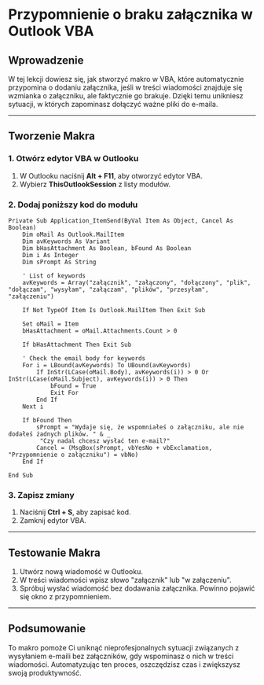 # Przypomnienie o braku załącznika w Outlook VBA

## Wprowadzenie

W tej lekcji dowiesz się, jak stworzyć makro w VBA, które automatycznie przypomina o dodaniu załącznika, jeśli w treści wiadomości znajduje się wzmianka o załączniku, ale faktycznie go brakuje. Dzięki temu unikniesz sytuacji, w których zapominasz dołączyć ważne pliki do e-maila.

---

## Tworzenie Makra

### 1. Otwórz edytor VBA w Outlooku

1. W Outlooku naciśnij **Alt + F11**, aby otworzyć edytor VBA.
2. Wybierz **ThisOutlookSession** z listy modułów.

### 2. Dodaj poniższy kod do modułu

```vba
Private Sub Application_ItemSend(ByVal Item As Object, Cancel As Boolean)
    Dim oMail As Outlook.MailItem
    Dim avKeywords As Variant
    Dim bHasAttachment As Boolean, bFound As Boolean
    Dim i As Integer
    Dim sPrompt As String

    ' List of keywords
    avKeywords = Array("załącznik", "załączony", "dołączony", "plik", "dołączam", "wysyłam", "załączam", "plików", "przesyłam", "załączeniu")

    If Not TypeOf Item Is Outlook.MailItem Then Exit Sub

    Set oMail = Item
    bHasAttachment = oMail.Attachments.Count > 0

    If bHasAttachment Then Exit Sub

    ' Check the email body for keywords
    For i = LBound(avKeywords) To UBound(avKeywords)
        If InStr(LCase(oMail.Body), avKeywords(i)) > 0 Or InStr(LCase(oMail.Subject), avKeywords(i)) > 0 Then
            bFound = True
            Exit For
        End If
    Next i

    If bFound Then
        sPrompt = "Wydaje się, że wspomniałeś o załączniku, ale nie dodałeś żadnych plików. " & _
         "Czy nadal chcesz wysłać ten e-mail?"
        Cancel = (MsgBox(sPrompt, vbYesNo + vbExclamation, "Przypomnienie o załączniku") = vbNo)
    End If

End Sub

```

### 3. Zapisz zmiany

1. Naciśnij **Ctrl + S**, aby zapisać kod.
2. Zamknij edytor VBA.

---

## Testowanie Makra

1. Utwórz nową wiadomość w Outlooku.
2. W treści wiadomości wpisz słowo \"załącznik\" lub \"w załączeniu\".
3. Spróbuj wysłać wiadomość bez dodawania załącznika. Powinno pojawić się okno z przypomnieniem.

---

## Podsumowanie

To makro pomoże Ci uniknąć nieprofesjonalnych sytuacji związanych z wysyłaniem e-maili bez załączników, gdy wspominasz o nich w treści wiadomości. Automatyzując ten proces, oszczędzisz czas i zwiększysz swoją produktywność.
